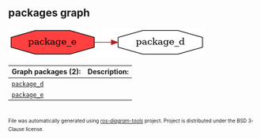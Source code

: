 <!--
File was automatically generated using 'ros-diagram-tools' project.
Project is distributed under the BSD 3-Clause license.
-->

## packages graph

[![package_e](package_e.png "package_e")](package_e.png)


| Graph packages (2): | Description: |
| ------------------- | ------------ |
| [`package_d`](package_d.md) |  |
| [`package_e`](package_e.md) |  |


</br>
<font size="1">
File was automatically generated using <a href="https://github.com/anetczuk/ros-diagram-tools"><i>ros-diagram-tools</i></a> project.
Project is distributed under the BSD 3-Clause license.
</font>
